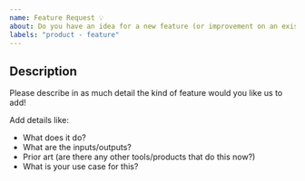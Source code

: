 ```yaml
---
name: Feature Request 💡 
about: Do you have an idea for a new feature (or improvement on an existing feature)? Tell us here!
labels: "product - feature"
---
```


<!--
  Useful Links:
  - Documentation: https://go.apollo.dev/r/docs

  Before opening a new issue, please search existing issues: https://github.com/apollographql/rover/issues
-->

## Description

Please describe in as much detail the kind of feature would you like us to add!

Add details like:
- What does it do?
- What are the inputs/outputs?
- Prior art (are there any other tools/products that do this now?)
- What is your use case for this?
